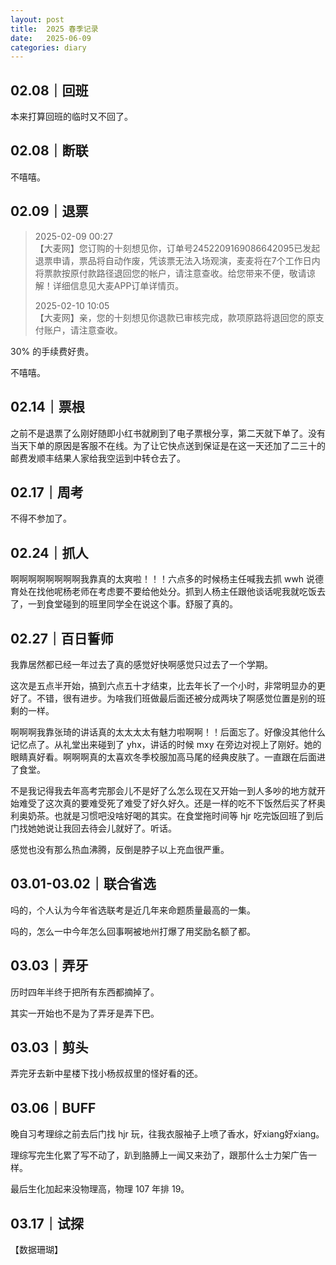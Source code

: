 ```yaml
---
layout: post
title:  2025 春季记录
date:   2025-06-09
categories: diary
---
```


## 02.08｜回班

本来打算回班的临时又不回了。

## 02.08｜断联

不嘻嘻。

## 02.09｜退票

>   2025-02-09 00:27  
>   【大麦网】您订购的十刻想见你，订单号2452209169086642095已发起退票申请，票品将自动作废，凭该票无法入场观演，麦麦将在7个工作日内将票款按原付款路径退回您的帐户，请注意查收。给您带来不便，敬请谅解！详细信息见大麦APP订单详情页。  
>     
>   2025-02-10 10:05  
>   【大麦网】亲，您的十刻想见你退款已审核完成，款项原路将退回您的原支付账户，请注意查收。  

30% 的手续费好贵。

不嘻嘻。

## 02.14｜票根

之前不是退票了么刚好随即小红书就刷到了电子票根分享，第二天就下单了。没有当天下单的原因是客服不在线。为了让它快点送到保证是在这一天还加了二三十的邮费发顺丰结果人家给我空运到中转仓去了。

## 02.17｜周考

不得不参加了。

## 02.24｜抓人

啊啊啊啊啊啊啊啊我靠真的太爽啦！！！六点多的时候杨主任喊我去抓 wwh 说德育处在找他呢杨老师在考虑要不要给他处分。抓到人杨主任跟他谈话呢我就吃饭去了，一到食堂碰到的班里同学全在说这个事。舒服了真的。

## 02.27｜百日誓师

我靠居然都已经一年过去了真的感觉好快啊感觉只过去了一个学期。

这次是五点半开始，搞到六点五十才结束，比去年长了一个小时，非常明显办的更好了。不错，很有进步。为啥我们班做最后面还被分成两块了啊感觉位置是别的班剩的一样。

啊啊啊我靠张琦的讲话真的太太太太有魅力啦啊啊！！后面忘了。好像没其他什么记忆点了。从礼堂出来碰到了 yhx，讲话的时候 mxy 在旁边对视上了刚好。她的眼睛真好看。啊啊啊真的太喜欢冬季校服加高马尾的经典皮肤了。一直跟在后面进了食堂。

不是我记得我去年高考完那会儿不是好了么怎么现在又开始一到人多吵的地方就开始难受了这次真的要难受死了难受了好久好久。还是一样的吃不下饭然后买了杯奥利奥奶茶。也就是习惯吧没啥好喝的其实。在食堂拖时间等 hjr 吃完饭回班了到后门找她她说让我回去待会儿就好了。听话。

感觉也没有那么热血沸腾，反倒是脖子以上充血很严重。

## 03.01-03.02｜联合省选

吗的，个人认为今年省选联考是近几年来命题质量最高的一集。

吗的，怎么一中今年怎么回事啊被地州打爆了用奖励名额了都。

## 03.03｜弄牙

历时四年半终于把所有东西都摘掉了。

其实一开始也不是为了弄牙是弄下巴。

## 03.03｜剪头

弄完牙去新中星楼下找小杨叔叔里的怪好看的还。

## 03.06｜BUFF

晚自习考理综之前去后门找 hjr 玩，往我衣服袖子上喷了香水，好xiang好xiang。

理综写完生化累了写不动了，趴到胳膊上一闻又来劲了，跟那什么士力架广告一样。

最后生化加起来没物理高，物理 107 年排 19。

## 03.17｜试探

【数据珊瑚】
